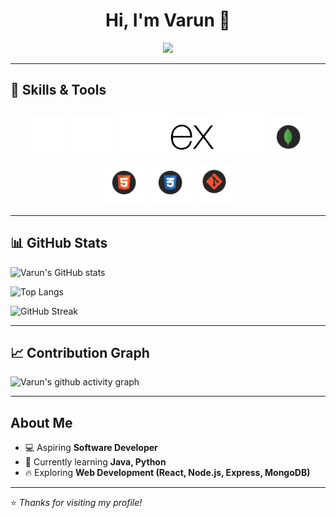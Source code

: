 <h1 align="center">Hi, I'm Varun 👋</h1>

<p align="center">
  <img src="https://readme-typing-svg.herokuapp.com?font=Fira+Code&size=30&duration=3000&pause=1000&center=true&vCenter=true&width=700&height=100&lines=Aspiring+software+developer;Web+Developer;MERN+Stack;Tech+Enthusiast" />
</p>

---

## 🚀 Skills & Tools
<p align="center">
  <img src="assets/JavaScript.gif" width="70" />
  <img src="assets/React Logo.gif" width="70" />
  <img src="assets/Nodejs.gif" width="80" />
  <img src="assets/Express.svg" width="70" fill="white" />
  <img src="assets/Java logo.gif" width="75" />
  <img src="assets/mongo.gif" width="70" />
  <img src="assets/Html.gif" width="70" />
  <img src="assets/css3.gif" width="70" />
  <img src="assets/github.gif" width="65" />
</p>

---

## 📊 GitHub Stats
![Varun's GitHub stats](https://github-readme-stats.vercel.app/api?username=Varun04-pixel&show_icons=true&theme=radical)

![Top Langs](https://github-readme-stats.vercel.app/api/top-langs/?username=Varun04-pixel&layout=compact&theme=radical)

![GitHub Streak](https://streak-stats.demolab.com/?user=Varun04-pixel&theme=radical)

---

## 📈 Contribution Graph
![Varun's github activity graph](https://github-readme-activity-graph.vercel.app/graph?username=Varun04-pixel&theme=react-dark&hide_border=true)

---

##  About Me
- 💻 Aspiring **Software Developer**
- 🌱 Currently learning **Java, Python**
- 🔥 Exploring **Web Development (React, Node.js, Express, MongoDB)**

---

⭐️ *Thanks for visiting my profile!*
